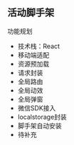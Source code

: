 ## 活动脚手架

功能规划

* 技术栈：React
* 移动端适配
* 资源预加载
* 请求封装
* 全局路由
* 全局动效
* 全局弹窗
* 微信SDK接入
* localstorage封装
* 脚手架自动安装
* 待补充